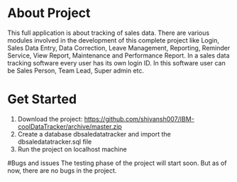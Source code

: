# About Project
This full application is about tracking of sales data. There are various modules involved in the development of this complete project like
Login, Sales Data Entry, Data Correction, Leave Management, Reporting, Reminder Service, View Report, Maintenance and
Performance Report. In a sales data tracking software every user has its own login ID. In this software user can be Sales Person, Team Lead, Super admin etc.

# Get Started
1) Download the project: https://github.com/shivansh007/IBM-coolDataTracker/archive/master.zip
2) Create a database dbsaledatatracker and import the dbsaledatatracker.sql file
3) Run the project on localhost machine

#Bugs and issues
The testing phase of the project will start soon. But as of now, there are no bugs in the project.
